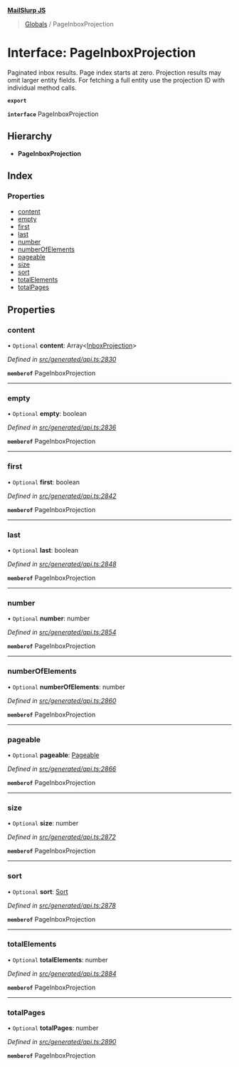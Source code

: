 **[MailSlurp JS](../README.md)**

> [Globals](../README.md) / PageInboxProjection

# Interface: PageInboxProjection

Paginated inbox results. Page index starts at zero. Projection results may omit larger entity fields. For fetching a full entity use the projection ID with individual method calls.

**`export`** 

**`interface`** PageInboxProjection

## Hierarchy

* **PageInboxProjection**

## Index

### Properties

* [content](pageinboxprojection.md#content)
* [empty](pageinboxprojection.md#empty)
* [first](pageinboxprojection.md#first)
* [last](pageinboxprojection.md#last)
* [number](pageinboxprojection.md#number)
* [numberOfElements](pageinboxprojection.md#numberofelements)
* [pageable](pageinboxprojection.md#pageable)
* [size](pageinboxprojection.md#size)
* [sort](pageinboxprojection.md#sort)
* [totalElements](pageinboxprojection.md#totalelements)
* [totalPages](pageinboxprojection.md#totalpages)

## Properties

### content

• `Optional` **content**: Array\<[InboxProjection](inboxprojection.md)>

*Defined in [src/generated/api.ts:2830](https://github.com/mailslurp/mailslurp-client/blob/fb74c9f/src/generated/api.ts#L2830)*

**`memberof`** PageInboxProjection

___

### empty

• `Optional` **empty**: boolean

*Defined in [src/generated/api.ts:2836](https://github.com/mailslurp/mailslurp-client/blob/fb74c9f/src/generated/api.ts#L2836)*

**`memberof`** PageInboxProjection

___

### first

• `Optional` **first**: boolean

*Defined in [src/generated/api.ts:2842](https://github.com/mailslurp/mailslurp-client/blob/fb74c9f/src/generated/api.ts#L2842)*

**`memberof`** PageInboxProjection

___

### last

• `Optional` **last**: boolean

*Defined in [src/generated/api.ts:2848](https://github.com/mailslurp/mailslurp-client/blob/fb74c9f/src/generated/api.ts#L2848)*

**`memberof`** PageInboxProjection

___

### number

• `Optional` **number**: number

*Defined in [src/generated/api.ts:2854](https://github.com/mailslurp/mailslurp-client/blob/fb74c9f/src/generated/api.ts#L2854)*

**`memberof`** PageInboxProjection

___

### numberOfElements

• `Optional` **numberOfElements**: number

*Defined in [src/generated/api.ts:2860](https://github.com/mailslurp/mailslurp-client/blob/fb74c9f/src/generated/api.ts#L2860)*

**`memberof`** PageInboxProjection

___

### pageable

• `Optional` **pageable**: [Pageable](pageable.md)

*Defined in [src/generated/api.ts:2866](https://github.com/mailslurp/mailslurp-client/blob/fb74c9f/src/generated/api.ts#L2866)*

**`memberof`** PageInboxProjection

___

### size

• `Optional` **size**: number

*Defined in [src/generated/api.ts:2872](https://github.com/mailslurp/mailslurp-client/blob/fb74c9f/src/generated/api.ts#L2872)*

**`memberof`** PageInboxProjection

___

### sort

• `Optional` **sort**: [Sort](sort.md)

*Defined in [src/generated/api.ts:2878](https://github.com/mailslurp/mailslurp-client/blob/fb74c9f/src/generated/api.ts#L2878)*

**`memberof`** PageInboxProjection

___

### totalElements

• `Optional` **totalElements**: number

*Defined in [src/generated/api.ts:2884](https://github.com/mailslurp/mailslurp-client/blob/fb74c9f/src/generated/api.ts#L2884)*

**`memberof`** PageInboxProjection

___

### totalPages

• `Optional` **totalPages**: number

*Defined in [src/generated/api.ts:2890](https://github.com/mailslurp/mailslurp-client/blob/fb74c9f/src/generated/api.ts#L2890)*

**`memberof`** PageInboxProjection
